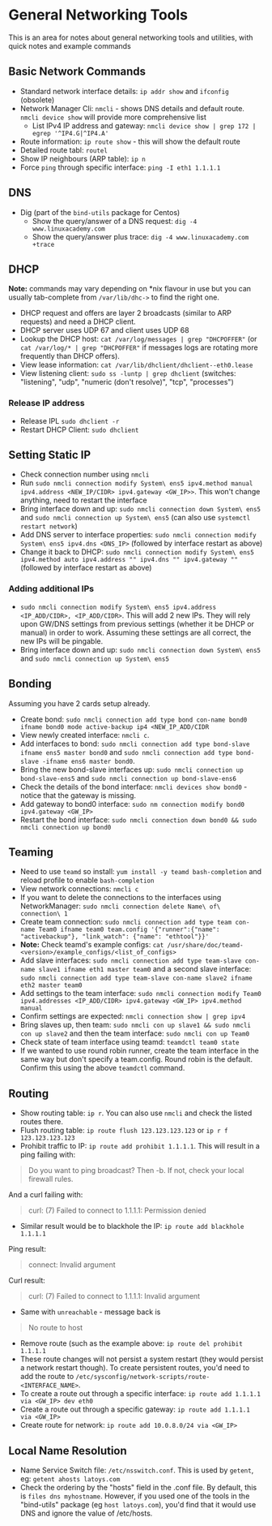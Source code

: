# General Networking Tools

This is an area for notes about general networking tools and utilities, with quick notes and example commands

## Basic Network Commands

- Standard network interface details: `ip addr show` and `ifconfig` (obsolete)
- Network Manager Cli: `nmcli` - shows DNS details and default route. `nmcli device show` will provide more comprehensive list 
  - List IPv4 IP address and gateway: `nmcli device show | grep 172 | egrep '^IP4.G|^IP4.A'`
- Route information: `ip route show` - this will show the default route
- Detailed route tabl: `routel`
- Show IP neighbours (ARP table): `ip n`
- Force `ping` through specific interface: `ping -I eth1 1.1.1.1`

## DNS

- Dig (part of the `bind-utils` package for Centos)
  - Show the query/answer of a DNS request: `dig -4 www.linuxacademy.com`
  - Show the query/answer plus trace: `dig -4 www.linuxacademy.com +trace`
  
## DHCP

**Note:** commands may vary depending on *nix flavour in use but you can usually tab-complete from `/var/lib/dhc->` to find the right one. 

- DHCP request and offers are layer 2 broadcasts (similar to ARP requests) and need a DHCP client.
- DHCP server uses UDP 67 and client uses UDP 68
- Lookup the DHCP host: `cat /var/log/messages | grep "DHCPOFFER"` (or `cat /var/log/* | grep "DHCPOFFER"` if messages logs are rotating more frequently than DHCP offers).
- View lease information: `cat /var/lib/dhclient/dhclient--eth0.lease`
- View listening client: `sudo ss -luntp | grep dhclient` (switches: "listening", "udp", "numeric (don't resolve)", "tcp", "processes")

### Release IP address

- Release IPL `sudo dhclient -r`
- Restart DHCP Client: `sudo dhclient`

## Setting Static IP

- Check connection number using `nmcli`
- Run `sudo nmcli connection modify System\ ens5 ipv4.method manual ipv4.address <NEW_IP/CIDR> ipv4.gateway <GW_IP>>`. This won't change anything, need to restart the interface
- Bring interface down and up: `sudo nmcli connection down System\ ens5` and `sudo nmcli connection up System\ ens5` (can also use `systemctl restart network`)
- Add DNS server to interface properties: `sudo nmcli connection modify System\ ens5 ipv4.dns <DNS_IP>` (followed by interface restart as above)
- Change it back to DHCP: `sudo nmcli connection modify System\ ens5 ipv4.method auto ipv4.address "" ipv4.dns "" ipv4.gateway ""` (followed by interface restart as above)

### Adding additional IPs

- `sudo nmcli connection modify System\ ens5 ipv4.address <IP_ADD/CIDR>, <IP_ADD/CIDR>`. This will add 2 new IPs. They will rely upon GW/DNS settings from previous settings (whether it be DHCP or manual) in order to work. Assuming these settings are all correct, the new IPs will be pingable.
- Bring interface down and up: `sudo nmcli connection down System\ ens5` and `sudo nmcli connection up System\ ens5`

## Bonding

Assuming you have 2 cards setup already. 

- Create bond: `sudo nmcli connection add type bond con-name bond0 ifname bond0 mode active-backup ip4 <NEW_IP_ADD/CIDR`
- View newly created interface: `nmcli c`.
- Add interfaces to bond: `sudo nmcli connection add type bond-slave ifname ens5 master bond0` and `sudo nmcli connection add type bond-slave -ifname ens6 master bond0`.
- Bring the new bond-slave interfaces up: `sudo nmcli connection up bond-slave-ens5` and `sudo nmcli connection up bond-slave-ens6`
- Check the details of the bond interface: `nmcli devices show bond0` - notice that the gateway is missing.
- Add gateway to bond0 interface: `sudo nm connection modify bond0 ipv4.gateway <GW_IP>`
- Restart the bond interface: `sudo nmcli connection down bond0 && sudo nmcli connection up bond0`

## Teaming

- Need to use `teamd` so install: `yum install -y teamd bash-completion` and reload profile to enable `bash-completion`
- View network connections: `nmcli c`
- If you want to delete the connections to the interfaces using NetworkManager: `sudo nmcli connection delete Name\ of\ connection\ 1`
- Create team connection: `sudo nmcli connection add type team con-name Team0 ifname team0 team.config '{"runner":{"name": "activebackup"}, "link_watch": {"name": "ethtool"}}'`
- **Note:** Check teamd's example configs: `cat /usr/share/doc/teamd-<version>/example_configs/<list_of_configs>`
- Add slave interfaces: `sudo nmcli connection add type team-slave con-name slave1 ifname eth1 master team0` and a second slave interface: `sudo nmcli connection add type team-slave con-name slave2 ifname eth2 master team0`
- Add settings to the team interface: `sudo nmcli connection modify Team0 ipv4.addresses <IP_ADD/CIDR> ipv4.gateway <GW_IP> ipv4.method manual`
- Confirm settings are expected: `nmcli connection show | grep ipv4`
- Bring slaves up, then team: `sudo nmcli con up slave1 && sudo nmcli con up slave2` and then the team interface: `sudo nmcli con up Team0`
- Check state of team interface using teamd: `teamdctl team0 state`
- If we wanted to use round robin runner, create the team interface in the same way but don't specify a team.config. Round robin is the default. Confirm this using the above `teamdctl` command. 

## Routing

- Show routing table: `ip r`. You can also use `nmcli` and check the listed routes there.
- Flush routing table: `ip route flush 123.123.123.123` or `ip r f 123.123.123.123`
- Prohibit traffic to IP: `ip route add prohibit 1.1.1.1`. This will result in a ping failing with: 

> Do you want to ping broadcast? Then -b. If not, check your local firewall rules.

And a curl failing with:

> curl: (7) Failed to connect to 1.1.1.1: Permission denied

- Similar result would be to blackhole the IP: `ip route add blackhole 1.1.1.1`

Ping result:

> connect: Invalid argument

Curl result: 

> curl: (7) Failed to connect to 1.1.1.1: Invalid argument

- Same with `unreachable` - message back is 

> No route to host

- Remove route (such as the example above: `ip route del prohibit 1.1.1.1`
- These route changes will not persist a system restart (they would persist a network restart though). To create persistent routes, you'd need to add the route to `/etc/sysconfig/network-scripts/route-<INTERFACE_NAME>`.
- To create a route out through a specific interface: `ip route add 1.1.1.1 via <GW_IP> dev eth0`
- Create a route out through a specific gateway: `ip route add 1.1.1.1 via <GW_IP>`
- Create route for network: `ip route add 10.0.8.0/24 via <GW_IP>`

## Local Name Resolution

- Name Service Switch file: `/etc/nsswitch.conf`. This is used by `getent`, eg: `getent ahosts latoys.com`
- Check the ordering by the "hosts" field in the .conf file. By default, this is `files dns myhostname`. However, if you used one of the tools in the "bind-utils" package (eg `host latoys.com`), you'd find that it would use DNS and ignore the value of /etc/hosts.

